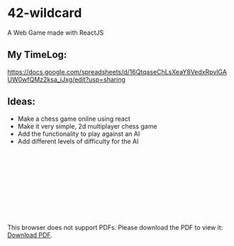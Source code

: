 # 42-wildcard
A Web Game made with ReactJS

## My TimeLog:
https://docs.google.com/spreadsheets/d/16QtqaseChLsXeaY8VedxRpvlGAUW0wfQMz2ksa_iJxg/edit?usp=sharing

## Ideas:

* Make a chess game onilne using react
* Make it very simple, 2d multiplayer chess game
* Add the functionality to play against an AI
* Add different levels of difficulty for the AI

<object data="http://yoursite.com/the.pdf" type="application/pdf" width="700px" height="700px">
    <embed src="https://github.com/jkaplin/42-wildcardWildcard.pdf">
        <p>This browser does not support PDFs. Please download the PDF to view it: <a href="https://github.com/jkaplin/42-wildcard/Wildcard.pdf">Download PDF</a>.</p>
    </embed>
</object>
